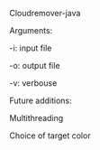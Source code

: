 Cloudremover-java

Arguments:

-i: input file

-o: output file

-v: verbouse



Future additions:

Multithreading

Choice of target color
